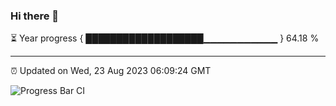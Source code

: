 ### Hi there 👋

⏳ Year progress { ███████████████████▁▁▁▁▁▁▁▁▁▁▁ } 64.18 %

---

⏰ Updated on Wed, 23 Aug 2023 06:09:24 GMT

![Progress Bar CI](https://github.com/Shyam-Makwana/GitHub-Actions-Demo/workflows/Progress%20Bar%20CI/badge.svg)
